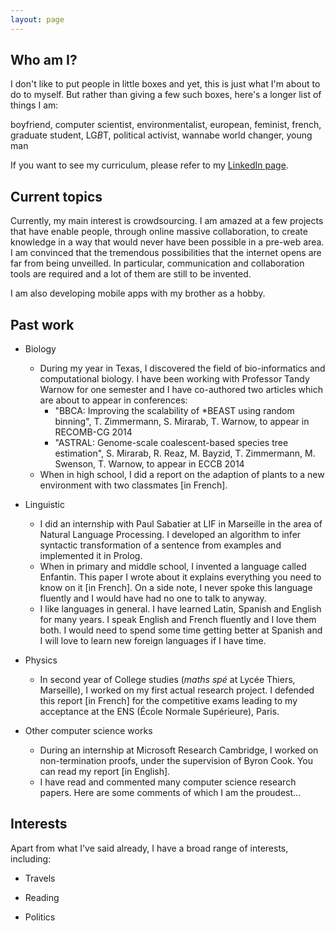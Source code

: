 ```yaml
---
layout: page
---
```


Who am I?
---------

I don't like to put people in little boxes and yet, this is just what I'm about to do to myself.
But rather than giving a few such boxes, here's a longer list of things I am:

boyfriend, computer scientist, environmentalist, european, feminist, french, graduate student, LG*B*T, political activist, wannabe world changer, young man

If you want to see my curriculum, please refer to my [LinkedIn page](https://fr.linkedin.com/in/theozim).

Current topics
--------------

Currently, my main interest is crowdsourcing.
I am amazed at a few projects that have enable people, through online massive collaboration, to create knowledge in a way that would
never have been possible in a pre-web area.
I am convinced that the tremendous possibilities that the internet opens are far from being unveilled.
In particular, communication and collaboration tools are required and a lot of them are still to be invented.

I am also developing mobile apps with my brother as a hobby.

Past work
---------

* Biology
    * During my year in Texas, I discovered the field of bio-informatics and computational biology.
    I have been working with Professor Tandy Warnow for one semester and I have co-authored two articles which are about to appear in conferences:
        * "BBCA: Improving the scalability of *BEAST using random binning", T. Zimmermann, S. Mirarab, T. Warnow, to appear in RECOMB-CG 2014
        * "ASTRAL: Genome-scale coalescent-based species tree estimation", S. Mirarab, R. Reaz, M. Bayzid, T. Zimmermann, M. Swenson, T. Warnow,
        to appear in ECCB 2014
    * When in high school, I did a report on the adaption of plants to a new environment with two classmates [in French].
	
* Linguistic
  * I did an internship with Paul Sabatier at LIF in Marseille in the area of Natural Language Processing.
  I developed an algorithm to infer syntactic transformation of a sentence from examples and implemented it in Prolog.
  * When in primary and middle school, I invented a language called Enfantin.
  This paper I wrote about it explains everything you need to know on it [in French].
  On a side note, I never spoke this language fluently and I would have had no one to talk to anyway.
  * I like languages in general. I have learned Latin, Spanish and English for many years.
  I speak English and French fluently and I love them both.
  I would need to spend some time getting better at Spanish and I will love to learn new foreign languages if I have time.
	
* Physics
  * In second year of College studies (_maths spé_ at Lycée Thiers, Marseille), I worked on my first actual research project.
  I defended this report [in French] for the competitive exams leading to my acceptance at the ENS (École Normale Supérieure), Paris.
	
* Other computer science works
  * During an internship at Microsoft Research Cambridge, I worked on non-termination proofs, under the supervision of Byron Cook.
  You can read my report [in English].
  * I have read and commented many computer science research papers. Here are some comments of which I am the proudest...
	
Interests
---------

Apart from what I've said already, I have a broad range of interests, including:

* Travels

* Reading

* Politics